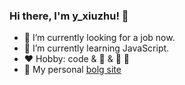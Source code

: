 ### Hi there, I'm y_xiuzhu! 👋

- 🔭 I’m currently looking for a job now.
- 🌱 I’m currently learning JavaScript.
- ❤️ Hobby: code & 🎾 & 🍖 🍒 
- 👋 My personal [bolg site](http://yxiuzhu.top/blog/)
<!--
**yxiuzhu/yxiuzhu** is a ✨ _special_ ✨ repository because its `README.md` (this file) appears on your GitHub profile.

Here are some ideas to get you started:

- 🔭 I’m currently looking for a job now.
- 🌱 I’m currently learning JavaScript.
- 👯 I’m looking to collaborate on ...
- 🤔 I’m looking for help with ...
- 💬 Ask me about ...
- 📫 How to reach me: ...
- 😄 Pronouns: ...
- ⚡ Fun fact: ...
-->
